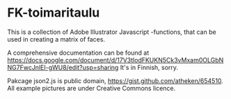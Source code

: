 # FK-toimaritaulu
This is a collection of Adobe Illustrator Javascript -functions, that can be used in creating a matrix of faces.

A comprehensive documentation can be found at
https://docs.google.com/document/d/17V3tlodFKUKN5Ck3vMxam0OLGbNNG7FwcJnlEI-gWU8/edit?usp=sharing
It's in Finnish, sorry.

Pakcage json2.js is public domain, https://gist.github.com/atheken/654510.
All example pictures are under Creative Commons licence.
